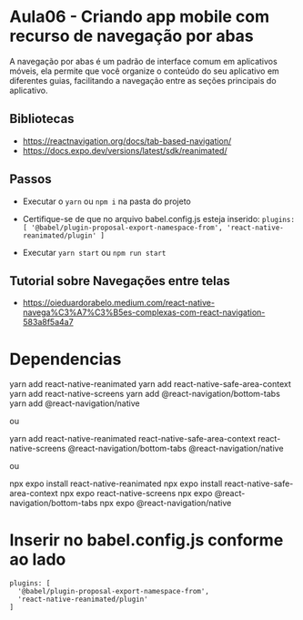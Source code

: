 # Aula06 - Criando app mobile com recurso de navegação por abas

  A navegação por abas é um padrão de interface comum em aplicativos móveis, ela permite que você organize o conteúdo do seu aplicativo em diferentes guias, facilitando a navegação entre as seções principais do aplicativo.

## Bibliotecas
  - https://reactnavigation.org/docs/tab-based-navigation/
  - https://docs.expo.dev/versions/latest/sdk/reanimated/

## Passos

  - Executar o `yarn` ou `npm i` na pasta do projeto
  - Certifique-se de que no arquivo babel.config.js esteja inserido: `plugins: [
      '@babel/plugin-proposal-export-namespace-from',
      'react-native-reanimated/plugin'
    ]`

  - Executar `yarn start` ou `npm run start`

## Tutorial sobre Navegações entre telas
- https://oieduardorabelo.medium.com/react-native-navega%C3%A7%C3%B5es-complexas-com-react-navigation-583a8f5a4a7

# Dependencias

  yarn add react-native-reanimated
  yarn add react-native-safe-area-context
  yarn add react-native-screens
  yarn add @react-navigation/bottom-tabs
  yarn add @react-navigation/native

ou 

  yarn add react-native-reanimated react-native-safe-area-context react-native-screens @react-navigation/bottom-tabs @react-navigation/native

ou 

  npx expo install react-native-reanimated
  npx expo install react-native-safe-area-context
  npx expo react-native-screens
  npx expo @react-navigation/bottom-tabs
  npx expo @react-navigation/native

# Inserir no babel.config.js conforme ao lado
    plugins: [
      '@babel/plugin-proposal-export-namespace-from',
      'react-native-reanimated/plugin'
    ]
